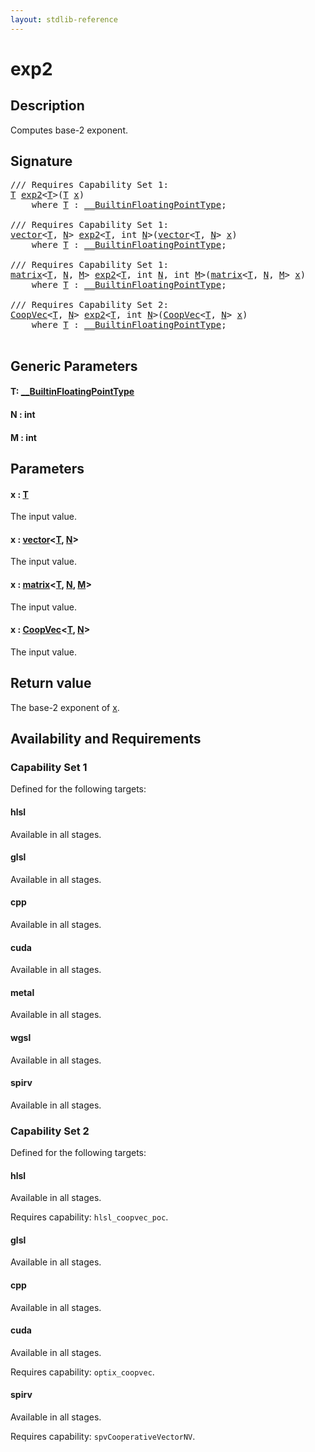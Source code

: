 ```yaml
---
layout: stdlib-reference
---
```


# exp2

## Description

Computes base-2 exponent.



## Signature 

<pre>
/// Requires Capability Set 1:
<a href="exp2.html#typeparam-T" class="code_type">T</a> <a href="exp2.html">exp2</a>&lt;<a href="exp2.html#typeparam-T" class="code_type">T</a>&gt;(<a href="exp2.html#typeparam-T" class="code_type">T</a> <a href="exp2.html#decl-x" class="code_param">x</a>)
    <span class='code_keyword'>where</span> <a href="exp2.html#typeparam-T" class="code_type">T</a> : <a href="../interfaces/0_builtinfloatingpointtype-029hm/index.html" class="code_type">__BuiltinFloatingPointType</a>;

/// Requires Capability Set 1:
<a href="../types/vector/index.html" class="code_type">vector</a>&lt;<a href="exp2.html#typeparam-T" class="code_type">T</a>, <a href="exp2.html#decl-N" class="code_var">N</a>&gt; <a href="exp2.html">exp2</a>&lt;<a href="exp2.html#typeparam-T" class="code_type">T</a>, <span class="code_keyword">int</span> <a href="exp2.html#decl-N" class="code_var">N</a>&gt;(<a href="../types/vector/index.html" class="code_type">vector</a>&lt;<a href="exp2.html#typeparam-T" class="code_type">T</a>, <a href="exp2.html#decl-N" class="code_var">N</a>&gt; <a href="exp2.html#decl-x" class="code_param">x</a>)
    <span class='code_keyword'>where</span> <a href="exp2.html#typeparam-T" class="code_type">T</a> : <a href="../interfaces/0_builtinfloatingpointtype-029hm/index.html" class="code_type">__BuiltinFloatingPointType</a>;

/// Requires Capability Set 1:
<a href="../types/matrix/index.html" class="code_type">matrix</a>&lt;<a href="exp2.html#typeparam-T" class="code_type">T</a>, <a href="exp2.html#decl-N" class="code_var">N</a>, <a href="exp2.html#decl-M" class="code_var">M</a>&gt; <a href="exp2.html">exp2</a>&lt;<a href="exp2.html#typeparam-T" class="code_type">T</a>, <span class="code_keyword">int</span> <a href="exp2.html#decl-N" class="code_var">N</a>, <span class="code_keyword">int</span> <a href="exp2.html#decl-M" class="code_var">M</a>&gt;(<a href="../types/matrix/index.html" class="code_type">matrix</a>&lt;<a href="exp2.html#typeparam-T" class="code_type">T</a>, <a href="exp2.html#decl-N" class="code_var">N</a>, <a href="exp2.html#decl-M" class="code_var">M</a>&gt; <a href="exp2.html#decl-x" class="code_param">x</a>)
    <span class='code_keyword'>where</span> <a href="exp2.html#typeparam-T" class="code_type">T</a> : <a href="../interfaces/0_builtinfloatingpointtype-029hm/index.html" class="code_type">__BuiltinFloatingPointType</a>;

/// Requires Capability Set 2:
<a href="../types/coopvec-04/index.html" class="code_type">CoopVec</a>&lt;<a href="exp2.html#typeparam-T" class="code_type">T</a>, <a href="exp2.html#decl-N" class="code_var">N</a>&gt; <a href="exp2.html">exp2</a>&lt;<a href="exp2.html#typeparam-T" class="code_type">T</a>, <span class="code_keyword">int</span> <a href="exp2.html#decl-N" class="code_var">N</a>&gt;(<a href="../types/coopvec-04/index.html" class="code_type">CoopVec</a>&lt;<a href="exp2.html#typeparam-T" class="code_type">T</a>, <a href="exp2.html#decl-N" class="code_var">N</a>&gt; <a href="exp2.html#decl-x" class="code_param">x</a>)
    <span class='code_keyword'>where</span> <a href="exp2.html#typeparam-T" class="code_type">T</a> : <a href="../interfaces/0_builtinfloatingpointtype-029hm/index.html" class="code_type">__BuiltinFloatingPointType</a>;

</pre>

## Generic Parameters

####  <a id="typeparam-T"></a>T: [\_\_BuiltinFloatingPointType](../interfaces/0_builtinfloatingpointtype-029hm/index.html)
####  <a id="decl-N"></a>N  : int
####  <a id="decl-M"></a>M  : int

## Parameters

####  <a id="decl-x"></a>x  : [T](exp2.html#typeparam-T)
The input value.

####  <a id="decl-x"></a>x  : [vector](../types/vector/index.html)\<[T](../types/vector/index.html#typeparam-T), [N](../types/vector/index.html#decl-N)\>
The input value.

####  <a id="decl-x"></a>x  : [matrix](../types/matrix/index.html)\<[T](../types/matrix/t-0.html), [N](../types/matrix/index.html#decl-N), [M](../types/matrix/index.html#decl-M)\>
The input value.

####  <a id="decl-x"></a>x  : [CoopVec](../types/coopvec-04/index.html)\<[T](../types/coopvec-04/index.html#typeparam-T), [N](../types/coopvec-04/index.html#decl-N)\>
The input value.


## Return value
The base-2 exponent of <span class='code'><a href="exp2.html#decl-x" class="code_param">x</a></span>.


## Availability and Requirements

### Capability Set 1

Defined for the following targets:

#### hlsl
Available in all stages.

#### glsl
Available in all stages.

#### cpp
Available in all stages.

#### cuda
Available in all stages.

#### metal
Available in all stages.

#### wgsl
Available in all stages.

#### spirv
Available in all stages.


### Capability Set 2

Defined for the following targets:

#### hlsl
Available in all stages.

Requires capability: `hlsl_coopvec_poc`.
#### glsl
Available in all stages.

#### cpp
Available in all stages.

#### cuda
Available in all stages.

Requires capability: `optix_coopvec`.
#### spirv
Available in all stages.

Requires capability: `spvCooperativeVectorNV`.


